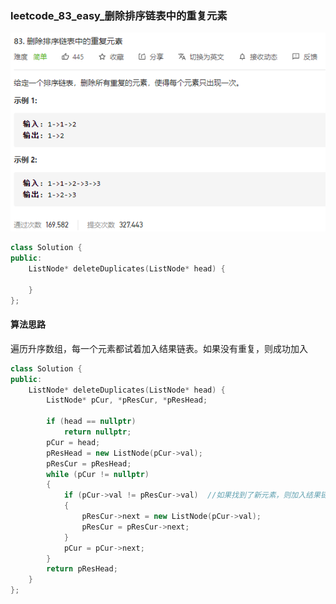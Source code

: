 ### leetcode_83_easy_删除排序链表中的重复元素

![image-20210102152555727](leetcode_83_easy_删除排序链表中的重复元素.assets/image-20210102152555727.png)

```c++
class Solution {
public:
    ListNode* deleteDuplicates(ListNode* head) {
        
    }
};
```

#### 算法思路

遍历升序数组，每一个元素都试着加入结果链表。如果没有重复，则成功加入

```c++
class Solution {
public:
	ListNode* deleteDuplicates(ListNode* head) {
		ListNode* pCur, *pResCur, *pResHead;

		if (head == nullptr)
			return nullptr;
		pCur = head;
		pResHead = new ListNode(pCur->val);
		pResCur = pResHead;
		while (pCur != nullptr)
		{
			if (pCur->val != pResCur->val)  //如果找到了新元素，则加入结果链表
			{
				pResCur->next = new ListNode(pCur->val);
				pResCur = pResCur->next;
			}
			pCur = pCur->next;
		}
		return pResHead;
	}
};
```

